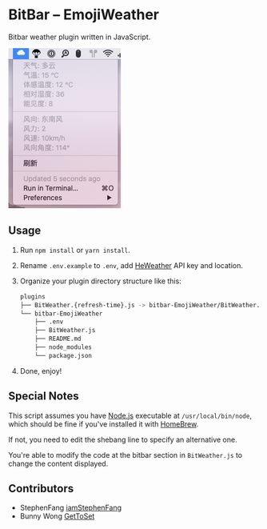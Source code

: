 # BitBar – EmojiWeather

Bitbar weather plugin written in JavaScript.

![EmojiWeather](assets/screenshot.png)

## Usage

1. Run `npm install` or `yarn install`.

2. Rename `.env.example` to `.env`, add [HeWeather](https://dev.heweather.com/) API key and location.

3. Organize your plugin directory structure like this:

   ```bash
   plugins
   ├── BitWeather.{refresh-time}.js -> bitbar-EmojiWeather/BitWeather.js
   └── bitbar-EmojiWeather
       ├── .env
       ├── BitWeather.js
       ├── README.md
       ├── node_modules
       └── package.json
   ```

4. Done, enjoy!

## Special Notes

This script assumes you have [Node.js](https://nodejs.org/) executable at `/usr/local/bin/node`, which should be fine if you've installed it with [HomeBrew](https://brew.sh).

If not, you need to edit the shebang line to specify an alternative one.

You're able to modify the code at the bitbar section in `BitWeather.js` to change the content displayed.

## Contributors
- StephenFang [iamStephenFang](https://github.com/iamStephenFang)
- Bunny Wong [GetToSet](https://github.com/GetToSet)